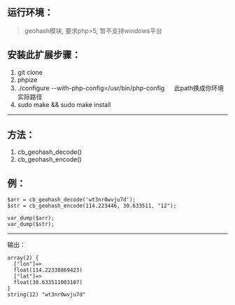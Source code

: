 ## 运行环境：
>geohash模块, 要求php>5, 暂不支持windows平台

## 安装此扩展步骤：
1. git clone
2. phpize
3. ./configure --with-php-config=/usr/bin/php-config　  此path换成你环境实际路径
4. sudo make && sudo make install
----------------------------------------

## 方法：
1. cb_geohash_decode()
2. cb_geohash_encode()


## 例：
```
$arr = cb_geohash_decode('wt3nr0wvju7d');
$str = cb_geohash_encode(114.223446, 30.633511, "12");

var_dump($arr);
var_dump($str);
```
-----------------------------------------------------
输出：

```
array(2) {
  ["lon"]=>
  float(114.22338869423)
  ["lat"]=>
  float(30.633511003107)
}
string(12) "wt3nr0wvju7d"


```
